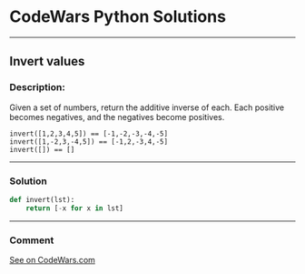 # CodeWars Python Solutions

---

## Invert values


### Description:

Given a set of numbers, return the additive inverse of each. Each positive becomes negatives, and the negatives become positives.

```
invert([1,2,3,4,5]) == [-1,-2,-3,-4,-5]
invert([1,-2,3,-4,5]) == [-1,2,-3,4,-5]
invert([]) == []
```


---


### Solution


```python
def invert(lst):
    return [-x for x in lst]
```

---
### Comment



[See on CodeWars.com](https://www.codewars.com/users/ITRonin)
